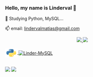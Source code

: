 ### Hello, my name is Linderval 👋

🌱 Studying Python, MySQL...

📫 email: lindervalmatias@gmail.com

<div align="center">
  <a href="https://github.com/Linderval-Moura">
  <img height="180em" src="https://github-readme-stats.vercel.app/api?username=Linderval-Moura&show_icons=true&theme=dark&include_all_commits=true&count_private=false"/>
  <img height="180em" src="https://github-readme-stats.vercel.app/api/top-langs/?username=Linderval-Moura&layout=compact&langs_count=7&theme=dark"/>
</div>
  <div style="display: inline_block"><br>
  <img align="center" alt="Linder-Python" height="30" width="40" src="https://raw.githubusercontent.com/devicons/devicon/master/icons/python/python-original.svg">
  <img align="center" alt="Linder-MySQL" height="31" width="40" src="https://cdn.jsdelivr.net/gh/devicons/devicon/icons/mysql/mysql-original.svg">
</div>
  
   
  ##
</div>
   <a href = "mailto:lindervalmatias@gmail.com"><img src="https://img.shields.io/badge/-Gmail-%23333?style=for-the-badge&logo=gmail&logoColor=white" target="_blank"></a>
   <a href="https://www.linkedin.com/in/linderval-matias/" target="_blank"><img src="https://img.shields.io/badge/-LinkedIn-%230077B5?style=for-the-badge&logo=linkedin&logoColor=white" target="_blank"></a> 

 
</div>
